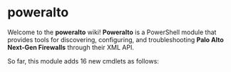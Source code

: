 poweralto
====

Welcome to the **poweralto** wiki!  **Poweralto** is a PowerShell module that provides tools for discovering, configuring, and troubleshooting **Palo Alto Next-Gen Firewalls** through their XML API.

So far, this module adds 16 new cmdlets as follows:
